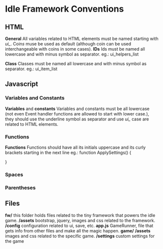 # Idle Framework Conventions

## HTML

**General**  All variables related to HTML elements must be named starting with *ui_*.
Coin*s* muse be used as default (although coin can be used interchangeable with coins in some cases).
**IDs**  Ids must be named all lowercase and with minus symbol as separator.
eg.: ui_helpers_list

**Class**  Classes must be named all lowercase and with minus symbol as separator.
eg.: ui_item_list

## Javascript

### Variables  and Constants

**Variables** and **constants**  Variables and constants must be all lowercase (not even Event handler functions are  allowed to start with lower case.), they should use the underline symbol as separator and use *ui_* case are related to HTML elements.

### Functions

**Functions** Functions should have all its initials uppercase and its curly brackets starting in the next line
eg.:
function ApplySettings()
{

}

### Spaces

### Parentheses

## Files

**fw/** this folder holds files related to the tiny framework that powers the idle game.
    **/assets** bootstrap, jquery, images and css related to the framework.
    **/config** configuration related to ui, save, etc.
    **app.js** GameRunner, file that gets info from other files and make all the magic happen.
**game/**
    **/assets** images and css related to the specific game.
    **/settings** custom settings for the game